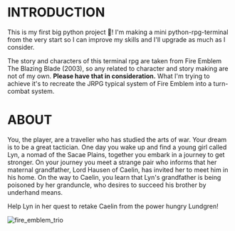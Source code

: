 # INTRODUCTION

This is my first big python project 🐍! I'm making a mini python-rpg-terminal from the very start so I can improve my skills and I'll upgrade as much as I consider.

The story and characters of this terminal rpg are taken from Fire Emblem The Blazing Blade (2003), so any related to character and story making are not of my own. **Please have that in consideration.** What I'm trying to achieve it's to recreate the JRPG typical system of Fire Emblem into a turn-combat system.

# ABOUT

You, the player, are a traveller who has studied the arts of war. Your dream is to be a great tactician. One day you wake up and find a young girl called Lyn, a nomad of the Sacae Plains, together you embark in a journey to get stronger. On your journey you meet a strange pair who informs that her maternal grandfather, Lord Hausen of Caelin, has invited her to meet him in his home. On the way to Caelin, you learn that Lyn's grandfather is being poisoned by her granduncle, who desires to succeed his brother by underhand means.

Help Lyn in her quest to retake Caelin from the power hungry Lundgren!

![fire_emblem_trio](https://i.pinimg.com/originals/0c/f5/f5/0cf5f503981e1d013d7962fd23c5ec40.gif)